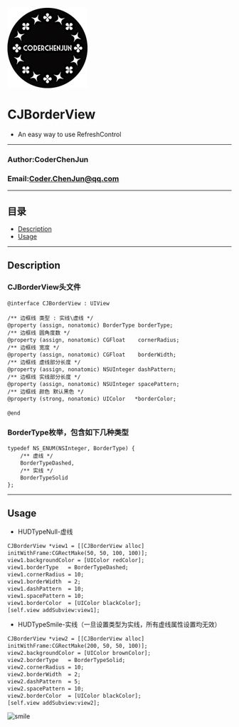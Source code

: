 ![smile](https://raw.githubusercontent.com/CoderChenJun/CJBorderView/master/CJLOGO.png "Logo")<br>
# CJBorderView
* An easy way to use RefreshControl

****
### Author:CoderChenJun
### Email:Coder.ChenJun@qq.com
****

## 目录
* [Description](#Description)
* [Usage](#Usage)

_____________________________________________


## <a id="Description"></a>Description
### CJBorderView头文件
```objc
@interface CJBorderView : UIView

/** 边框线 类型 : 实线\虚线 */
@property (assign, nonatomic) BorderType borderType;
/** 边框线 圆角度数 */
@property (assign, nonatomic) CGFloat    cornerRadius;
/** 边框线 宽度 */
@property (assign, nonatomic) CGFloat    borderWidth;
/** 边框线 虚线部分长度 */
@property (assign, nonatomic) NSUInteger dashPattern;
/** 边框线 实线部分长度 */
@property (assign, nonatomic) NSUInteger spacePattern;
/** 边框线 颜色 默认黑色 */
@property (strong, nonatomic) UIColor   *borderColor;

@end

```
### BorderType枚举，包含如下几种类型<br>
```objc
typedef NS_ENUM(NSInteger, BorderType) {
    /** 虚线 */
    BorderTypeDashed,
    /** 实线 */
    BorderTypeSolid
};
```
_____________________________________________

## <a id="Usage"></a>Usage

* HUDTypeNull-虚线

```objc
CJBorderView *view1 = [[CJBorderView alloc] initWithFrame:CGRectMake(50, 50, 100, 100)];
view1.backgroundColor = [UIColor redColor];
view1.borderType   = BorderTypeDashed;
view1.cornerRadius = 10;
view1.borderWidth  = 2;
view1.dashPattern  = 10;
view1.spacePattern = 10;
view1.borderColor  = [UIColor blackColor];
[self.view addSubview:view1];
```

* HUDTypeSmile-实线（一旦设置类型为实线，所有虚线属性设置均无效）

```objc
CJBorderView *view2 = [[CJBorderView alloc] initWithFrame:CGRectMake(200, 50, 50, 100)];
view2.backgroundColor = [UIColor brownColor];
view2.borderType   = BorderTypeSolid;
view2.cornerRadius = 10;
view2.borderWidth  = 2;
view2.dashPattern  = 5;
view2.spacePattern = 10;
view2.borderColor  = [UIColor blackColor];
[self.view addSubview:view2];
```
![smile](https://raw.githubusercontent.com/CoderChenJun/CJHUD/master/master/Git_smile.png "HUDTypeSmile")<br>
 
